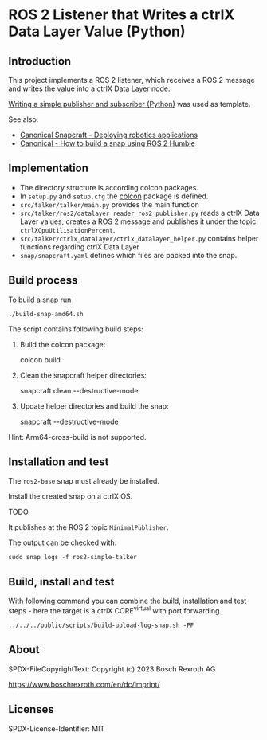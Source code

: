 # ROS 2 Listener that Writes a ctrlX Data Layer Value (Python)

## Introduction

This project implements a ROS 2 listener, which receives a ROS 2 message and writes the value into a ctrlX Data Layer node.

[Writing a simple publisher and subscriber (Python)](https://docs.ros.org/en/humble/Tutorials/Beginner-Client-Libraries/Writing-A-Simple-Py-Publisher-And-Subscriber.html#writing-a-simple-publisher-and-subscriber-python) was used as template.

See also:

* [Canonical Snapcraft - Deploying robotics applications](https://snapcraft.io/docs/robotics)
* [Canonical - How to build a snap using ROS 2 Humble](https://canonical.com/blog/how-to-build-a-snap-using-ros-2-humble)

## Implementation

* The directory structure is according colcon packages.
* In `setup.py` and `setup.cfg` the [colcon](https://colcon.readthedocs.io/en/released/) package is defined.
* `src/talker/talker/main.py` provides the main function
* `src/talker/ros2/datalayer_reader_ros2_publisher.py` reads a ctrlX Data Layer values, creates a ROS 2 message and publishes it under the topic `ctrlXCpuUtilisationPercent`.
* `src/talker/ctrlx_datalayer/ctrlx_datalayer_helper.py` contains helper functions regarding ctrlX Data Layer
* `snap/snapcraft.yaml` defines which files are packed into the snap.

## Build process

To build a snap run

    ./build-snap-amd64.sh

The script contains following build steps:

1. Build the colcon package:

    colcon build

2. Clean the snapcraft helper directories:

    snapcraft clean --destructive-mode

3. Update helper directories and build the snap:

    snapcraft --destructive-mode

Hint: Arm64-cross-build is not supported.

## Installation and test

The `ros2-base` snap must already be installed.

Install the created snap on a ctrlX OS.

TODO 

It publishes at the ROS 2 topic `MinimalPublisher`.

The output can be checked with:

    sudo snap logs -f ros2-simple-talker

## Build, install and test

With following command you can combine the build, installation and test steps - here the target is a ctrlX CORE<sup>virtual</sup> with port forwarding.

    ../../../public/scripts/build-upload-log-snap.sh -PF

## About

SPDX-FileCopyrightText: Copyright (c) 2023 Bosch Rexroth AG

<https://www.boschrexroth.com/en/dc/imprint/>

## Licenses

SPDX-License-Identifier: MIT